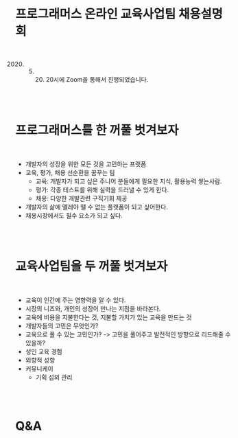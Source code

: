 # 프로그래머스 온라인 교육사업팀 채용설명회

<br />


2020. 5. 20. 20시에 Zoom을 통해서 진행되었습니다. 

<br />
<br />


# 프로그래머스를 한 꺼풀 벗겨보자

<br />

- 개발자의 성장을 위한 모든 것을 고민하는 프랫폼
- 교육, 평가, 채용 선순환을 꿈꾸는 팀
    - 교육: 개발자가 되고 싶은 주니어 분들에게 필요한 지식, 활용능력 쌓는사람.
    - 평가: 각종 테스트를 위해 실력을 드러낼 수 있게 한다.  
    - 채용: 다양한 개발관련 구직기회 제공
- 개발자의 삶에 뗄레야 땔 수 없는 플랫폼이 되고 싶어한다.
- 채용시장에서도 필수 요소가 되고 싶다.

<br />
<br />

# 교육사업팀을 두 꺼풀 벗겨보자

<br />

- 교육이 인간에 주는 영향력을 알 수 있다.
- 시장의 니즈와, 개인의 성장이 만나는 지점을 바라본다.
- 교육에 비용을 지불한다는 것, 지불할 가치가 있는 교육을 만드는 것
- 개발자들의 고민은 무엇인가? 
- 교육으로 풀 수 있는 고민인가?
-> 고민을 풀어주고 발전적인 방향으로 리드해줄 수 있을까?
- 성인 교육 경험
- 외향적 성향
- 커뮤니케이
    - 기획 섭외 관리

<br />
<br />


# Q&A

<br />





